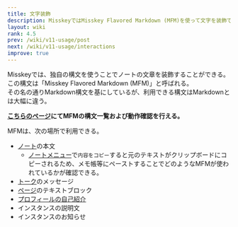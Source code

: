 ```yaml
---
title: 文字装飾
description: MisskeyではMisskey Flavored Markdown (MFM)を使って文字を装飾できる。
layout: wiki
rank: 4.5
prev: /wiki/v11-usage/post
next: /wiki/v11-usage/interactions
improve: true
---
```

Misskeyでは、独自の構文を使うことでノートの文章を装飾することができる。  
この構文は「Misskey Flavored Markdown (MFM)」と呼ばれる。  
その名の通りMarkdown構文を基にしているが、利用できる構文はMarkdownとは大幅に違う。

**[こちらのページ](https://yuzulia.xyz/@aqz/pages/mfm)にてMFMの構文一覧および動作確認を行える。**

MFMは、次の場所で利用できる。

- [ノート](note)の本文
  * [ノートメニュー](notemenu)で`内容をコピー`すると元のテキストがクリップボードにコピーされるため、メモ帳等にペーストすることでどのようなMFMが使われているかが確認できる。
- [トーク](messaging)のメッセージ
- [ページ](pages)のテキストブロック
- [プロフィールの自己紹介](profile)
- インスタンスの説明文
- インスタンスのお知らせ
